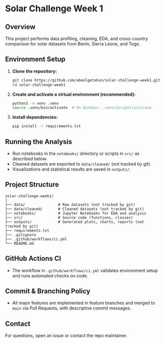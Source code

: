 # Solar Challenge Week 1

## Overview
This project performs data profiling, cleaning, EDA, and cross-country comparison for solar datasets from Benin, Sierra Leone, and Togo.

## Environment Setup

1. **Clone the repository:**
    ```bash
    git clone https://github.com/abeelgetahun/solar-challenge-week1.git
    cd solar-challenge-week1
    ```
2. **Create and activate a virtual environment (recommended):**
    ```bash
    python3 -m venv .venv
    source .venv/bin/activate  # On Windows: .venv\Scripts\activate
    ```
3. **Install dependencies:**
    ```bash
    pip install -r requirements.txt
    ```

## Running the Analysis

- Run notebooks in the `notebooks/` directory or scripts in `src/` as described below.
- Cleaned datasets are exported to `data/cleaned/` (not tracked by git).
- Visualizations and statistical results are saved in `outputs/`.

## Project Structure

```
solar-challenge-week1/
│
├── data/               # Raw datasets (not tracked by git)
├── data/cleaned/       # Cleaned datasets (not tracked by git)
├── notebooks/          # Jupyter Notebooks for EDA and analysis
├── src/                # Source code (functions, classes)
├── outputs/            # Generated plots, charts, reports (not tracked by git)
├── requirements.txt
├── .gitignore
├── .github/workflows/ci.yml
└── README.md
```

## GitHub Actions CI

- The workflow in `.github/workflows/ci.yml` validates environment setup and runs automated checks on code.

## Commit & Branching Policy

- All major features are implemented in feature branches and merged to `main` via Pull Requests, with descriptive commit messages.

## Contact

For questions, open an issue or contact the repo maintainer.